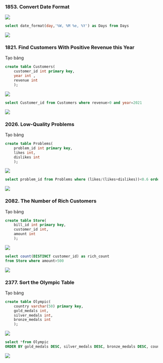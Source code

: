 ### 1853. Convert Date Format
      
![](day1.png)

```sql
select date_format(day,'%W, %M %e, %Y') as Days from Days
``` 
![](day2.png)



### 1821. Find Customers With Positive Revenue this Year
Tạo bảng
```sql
create table Customers(
    customer_id int primary key,
    year int ,
    revenue int
    );
```
![](1821_1.png)

```sql
select Customer_id from Customers where revenue>0 and year=2021
```
![](1821_2.png)



### 2026. Low-Quality Problems
Tạo bảng
```sql
create table Problems(
    problem_id int primary key,
    likes int,
    dislikes int
    );
```
![](2026_1.png)

```sql
select problem_id from Problems where (likes/(likes+dislikes))<0.6 order by problem_id asc
```
![](2026_2.png)



### 2082. The Number of Rich Customers
Tạo bảng
```sql
create table Store(
    bill_id int primary key,
    customer_id int,
    amount int
    );
```
![](2082_1.png)

```sql
select count(DISTINCT customer_id) as rich_count  
from Store where amount>500 
```
![](2082_2.png)



### 2377. Sort the Olympic Table
Tạo bảng
```sql
create table Olympic(
    country varchar(50) primary key,
    gold_medals int,
    silver_medals int,
    bronze_medals int
    );
```
![](2377_1.png)

```sql
select *from Olympic 
ORDER BY gold_medals DESC, silver_medals DESC, bronze_medals DESC, country;
```
![](2377_2.png)
